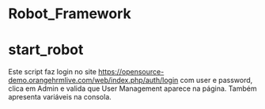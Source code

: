 # Robot_Framework
# start_robot 
Este script faz login no site https://opensource-demo.orangehrmlive.com/web/index.php/auth/login com user e password, clica em Admin e valida que User Management aparece na página.
Também apresenta variáveis na consola.